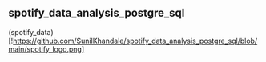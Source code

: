 ## spotify_data_analysis_postgre_sql
(spotify_data)[!https://github.com/SunilKhandale/spotify_data_analysis_postgre_sql/blob/main/spotify_logo.png]
